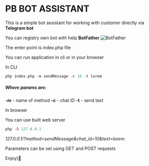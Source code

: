 # PB BOT ASSISTANT
This is a simple bot assistant for working with customer directly via **Telegram bot**

You can registry own bot with help **BotFather**
![BotFather](https://cdn1.telesco.pe/file/saSarlPYml7OX11-vpcflE3ETt946fiqOJNQleSfWMxtBOfsXUiLA2lCMf_J4PQLbJzCQ10Es8U-KhscMDtetlF3ozknP_MTo-_R8JoSYwkMPQkAMmwyidjQOQ3JnDc4Ry5X7AnPwQTwukoouOD-CFalHecU7M8J1wntxr-xDVFoRxf9tJmcaKwiaJnmmLBj4U5QoJnXioBdTJ8yXV3VoiWTlr4fiSNid9iyjnNSUbO3LHdGBLchtAsRPZSiY2J6u7Qyd1o64HFrnnMQTW1FWSvZg--tJN_4KY2M9t3IxwZFpTFuShZNuGQduOfWomqTj8tjKqZkBmyJm-FEA574Bg.jpg)

The enter point is index.php file

You can run application in cli or in your browser 

In CLI
```php
php index.php -m sendMessage -c 10 -t lorem
```
##### Where params are: 
**-m** - name of method
**-c** - chat ID
**-t** - send text

In browser

You can use built web server
```php
php -S 127.0.0.1
```
*127.0.0.1/?method=sendMessage&chat_id=10&text=lorem*

Parameters can be set using GET and POST requests

Enjoy):rocket:
